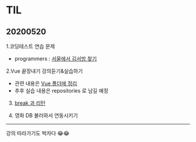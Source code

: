 # TIL
## 20200520
1.코딩테스트 연습 문제
- programmers : [서울에서 김서방 찾기](https://github.com/jina95/TIL/blob/master/Algorithm/%EC%84%9C%EC%9A%B8%EC%97%90%EC%84%9C%20%EA%B9%80%EC%84%9C%EB%B0%A9%20%EC%B0%BE%EA%B8%B0.html)

2.Vue 끝장내기 강의듣기&실습하기 
- 관련 내용은 [Vue 폴더에 정리](https://github.com/jina95/TIL/blob/master/Vue/Vue%20%EB%81%9D%EC%9E%A5%EB%82%B4%EA%B8%B0.md)
- 추후 실습 내용은 repositories 로 남길 예정

3. [break 과 리턴](https://jihyehwang09.github.io/2019/03/12/js-return-and-break/)

4. 영화 DB 불러와서 연동시키기 

<hr/>

강의 따라가기도 벅차다 😂😂







